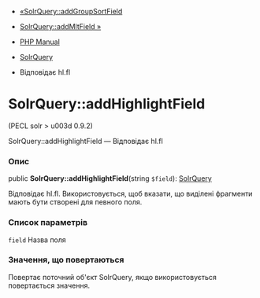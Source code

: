 - [«SolrQuery::addGroupSortField](solrquery.addgroupsortfield.md)
- [SolrQuery::addMltField »](solrquery.addmltfield.md)

- [PHP Manual](index.md)
- [SolrQuery](class.solrquery.md)
- Відповідає hl.fl

# SolrQuery::addHighlightField

(PECL solr \> u003d 0.9.2)

SolrQuery::addHighlightField — Відповідає hl.fl

### Опис

public **SolrQuery::addHighlightField**(string `$field`):
[SolrQuery](class.solrquery.md)

Відповідає hl.fl. Використовується, щоб вказати, що виділені
фрагменти мають бути створені для певного поля.

### Список параметрів

`field`
Назва поля

### Значення, що повертаються

Повертає поточний об'єкт SolrQuery, якщо використовується повертається
значення.
